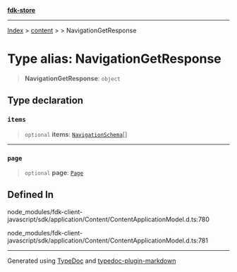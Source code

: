 [**fdk-store**](../../../README.md)
***

[Index](../../../API.md) > [content](../../README.md) > [<internal>](../README.md) > NavigationGetResponse

# Type alias: NavigationGetResponse

> **NavigationGetResponse**: `object`

## Type declaration

### `items`

> `optional` **items**: [`NavigationSchema`](type-alias.NavigationSchema.md)[]

***

### `page`

> `optional` **page**: [`Page`](type-alias.Page.md)

## Defined In

node\_modules/fdk-client-javascript/sdk/application/Content/ContentApplicationModel.d.ts:780

node\_modules/fdk-client-javascript/sdk/application/Content/ContentApplicationModel.d.ts:781

***
Generated using [TypeDoc](https://typedoc.org/) and [typedoc-plugin-markdown](https://www.npmjs.com/package/typedoc-plugin-markdown)
